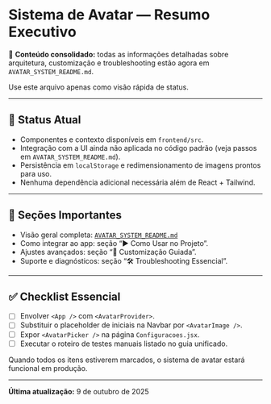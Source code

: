 # Sistema de Avatar — Resumo Executivo

📌 **Conteúdo consolidado:** todas as informações detalhadas sobre arquitetura, customização e troubleshooting estão agora em `AVATAR_SYSTEM_README.md`.

Use este arquivo apenas como visão rápida de status.

---

## 🎯 Status Atual

- Componentes e contexto disponíveis em `frontend/src`.
- Integração com a UI ainda não aplicada no código padrão (veja passos em `AVATAR_SYSTEM_README.md`).
- Persistência em `localStorage` e redimensionamento de imagens prontos para uso.
- Nenhuma dependência adicional necessária além de React + Tailwind.

---

## 🔗 Seções Importantes

- Visão geral completa: [`AVATAR_SYSTEM_README.md`](./AVATAR_SYSTEM_README.md)
- Como integrar ao app: seção “▶️ Como Usar no Projeto”.
- Ajustes avançados: seção “🎨 Customização Guiada”.
- Suporte e diagnósticos: seção “🛠️ Troubleshooting Essencial”.

---

## ✅ Checklist Essencial

- [ ] Envolver `<App />` com `<AvatarProvider>`.
- [ ] Substituir o placeholder de iniciais na Navbar por `<AvatarImage />`.
- [ ] Expor `<AvatarPicker />` na página `Configuracoes.jsx`.
- [ ] Executar o roteiro de testes manuais listado no guia unificado.

Quando todos os itens estiverem marcados, o sistema de avatar estará funcional em produção.

---

**Última atualização:** 9 de outubro de 2025
